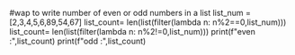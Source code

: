 #wap to write number of  even or odd numbers in a list
list_num = [2,3,4,5,6,89,54,67]
list_count= len(list(filter(lambda n: n%2==0,list_num)))
list_count= len(list(filter(lambda n: n%2!=0,list_num)))
print(f"even :",list_count)
print(f"odd :",list_count)
